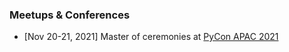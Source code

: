 
### Meetups & Conferences
* [Nov 20-21, 2021] Master of ceremonies at [PyCon APAC 2021](https://2021.th.pycon.org/)
